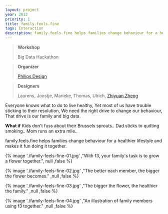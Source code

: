 ```yaml
---
layout: project
year: 2012
priority: 1
title: family.feels.fine
tags: Interaction
description: family.feels.fine helps families change behaviour for a healthier lifestyle and makes it fun doing it together.
---
```


> **Workshop**
>
> Big Data Hackathon

> **Organizer**
>
>[Philips Design](http://www.design.philips.com)

> **Designers**
>
> Laurens, Joostje, Marieke, Thomas, Ulrich, [Zhiyuan Zheng](/)

Everyone knows what to do to live healthy,
Yet most of us have trouble sticking to their resolution,
We need the right drive to change our behaviour,
That drive is our family and big data.

**What if**
Kids don't fuss about their Brussels sprouts..
Dad sticks to quitting smoking..
Mom runs an extra mile..

family.feels.fine helps families change behaviour for a healthier lifestyle and makes it fun doing it together.

{% image './family-feels-fine-01.jpg' ,"With f3, your family's task is to grow a flower together.", null ,false %}

{% image './family-feels-fine-02.jpg' ,"The better each member, the bigger the flower becomes." ,null ,false %}

{% image './family-feels-fine-03.jpg' ,"The bigger the flower, the healthier the family." ,null ,false %}

{% image './family-feels-fine-04.jpg' ,"An illustration of family members using f3 together." ,null ,false %}
